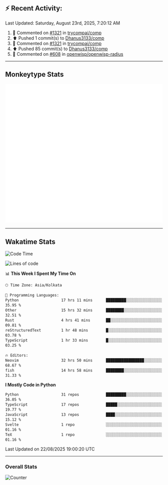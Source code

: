 ## :zap: Recent Activity:
<!--RECENT_ACTIVITY:last_update-->
Last Updated: Saturday, August 23rd, 2025, 7:20:12 AM
<!--RECENT_ACTIVITY:last_update_end-->
<!--RECENT_ACTIVITY:start-->
1. 💬 Commented on [#1321](https://github.com/trycompai/comp/pull/1321#issuecomment-3215098815) in [trycompai/comp](https://github.com/trycompai/comp)<br>
2. ⬆️ Pushed 1 commit(s) to [Dhanus3133/comp](https://github.com/Dhanus3133/comp)<br>
3. 💬 Commented on [#1321](https://github.com/trycompai/comp/pull/1321#issuecomment-3215077556) in [trycompai/comp](https://github.com/trycompai/comp)<br>
4. ⬆️ Pushed 85 commit(s) to [Dhanus3133/comp](https://github.com/Dhanus3133/comp)<br>
5. 💬 Commented on [#608](https://github.com/openwisp/openwisp-radius/issues/608#issuecomment-3210976926) in [openwisp/openwisp-radius](https://github.com/openwisp/openwisp-radius)<br>
<!--RECENT_ACTIVITY:end-->

---

## Monkeytype Stats
<a href="https://monkeytype.com/profile/dhanus">
  <img src="https://raw.githubusercontent.com/Dhanus3133/Dhanus3133/monkeytype/monkeytype-lb.svg" alt="Monkeytype Profile" />
</a>

---

## Wakatime Stats
<!--START_SECTION:waka-->
![Code Time](http://img.shields.io/badge/Code%20Time-3%2C006%20hrs%206%20mins-blue)

![Lines of code](https://img.shields.io/badge/From%20Hello%20World%20I%27ve%20Written-4.8%20million%20lines%20of%20code-blue)

📊 **This Week I Spent My Time On** 

```text
🕑︎ Time Zone: Asia/Kolkata

💬 Programming Languages: 
Python                   17 hrs 11 mins      █████████░░░░░░░░░░░░░░░░   35.95 % 
Other                    15 hrs 32 mins      ████████░░░░░░░░░░░░░░░░░   32.51 % 
Rust                     4 hrs 41 mins       ██░░░░░░░░░░░░░░░░░░░░░░░   09.81 % 
reStructuredText         1 hr 48 mins        █░░░░░░░░░░░░░░░░░░░░░░░░   03.78 % 
TypeScript               1 hr 33 mins        █░░░░░░░░░░░░░░░░░░░░░░░░   03.25 % 

🔥 Editors: 
Neovim                   32 hrs 50 mins      █████████████████░░░░░░░░   68.67 % 
fish                     14 hrs 58 mins      ████████░░░░░░░░░░░░░░░░░   31.33 % 
```

**I Mostly Code in Python** 

```text
Python                   31 repos            █████████░░░░░░░░░░░░░░░░   36.05 % 
TypeScript               17 repos            █████░░░░░░░░░░░░░░░░░░░░   19.77 % 
JavaScript               13 repos            ████░░░░░░░░░░░░░░░░░░░░░   15.12 % 
Svelte                   1 repo              ░░░░░░░░░░░░░░░░░░░░░░░░░   01.16 % 
TeX                      1 repo              ░░░░░░░░░░░░░░░░░░░░░░░░░   01.16 % 
```




 Last Updated on 22/08/2025 19:00:20 UTC
<!--END_SECTION:waka-->
---

### Overall Stats

<img src="https://moe-counter.glitch.me/get/@Dhanus3133?theme=asoul" alt="Counter" />
